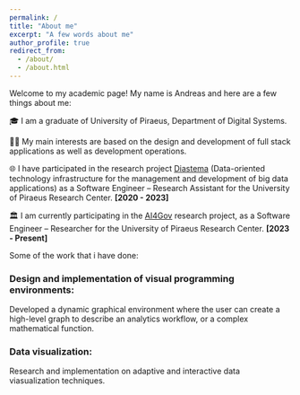 ```yaml
---
permalink: /
title: "About me"
excerpt: "A few words about me"
author_profile: true
redirect_from:
  - /about/
  - /about.html
---
```


<style>

  article h3 {
    background: -webkit-linear-gradient(left, #fe515d, #f78f62);
      -webkit-background-clip: text;
      -webkit-text-fill-color: transparent;
      background-clip: text;
      color: transparent;
  }

  article h3::selection {
    background: rgba(255, 113, 24, 0.178);
  }
  article h3::-moz-selection {
    background: rgba(255, 113, 24, 0.178);
  }

</style>

Welcome to my academic page! My name is Andreas and here are a few things about me:

🎓 I am a graduate of University of Piraeus, Department of Digital Systems.

👨‍💻 My main interests are based on the design and development of full stack applications as well as development operations.

🌐 I have participated in the research project [Diastema](https://diastema.gr) (Data-oriented technology infrastructure for the management and development of big data applications) as a Software Engineer – Research Assistant for the University of Piraeus Research Center. <strong>[2020 - 2023]</strong>

🏛️ I am currently participating in the [AI4Gov](https://ai4gov-project.eu/) research project, as a Software Engineer – Researcher for the University of Piraeus Research Center. <strong>[2023 - Present]</strong>

Some of the work that i have done:

### Design and implementation of visual programming environments:

Developed a dynamic graphical environment where the user can create a high-level graph to describe an analytics workflow, or a complex mathematical function.

### Data visualization:

Research and implementation on adaptive and interactive data viasualization techniques.
